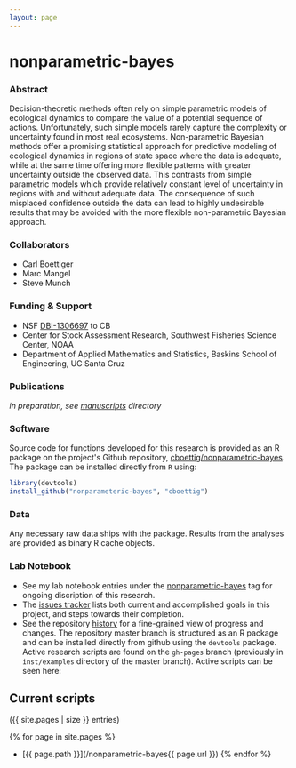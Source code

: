```yaml
---
layout: page
---
```


nonparametric-bayes
===================

### Abstract

Decision-theoretic methods often rely on simple parametric models of ecological dynamics to compare the value of a potential sequence of actions. Unfortunately, such simple models rarely capture the complexity or uncertainty found in most real ecosystems. Non-parametric Bayesian methods offer a promising statistical approach for predictive modeling of ecological dynamics in regions of state space where the data is adequate, while at the same time offering more flexible patterns with greater uncertainty outside the observed data. This contrasts from simple parametric models which provide relatively constant level of uncertainty in regions with and without adequate data. The consequence of such misplaced confidence outside the data can lead to highly undesirable results that may be avoided with the more flexible non-parametric Bayesian approach.


### Collaborators

- Carl Boettiger
- Marc Mangel
- Steve Munch

### Funding & Support

- NSF [DBI-1306697](http://www.nsf.gov/awardsearch/showAward?AWD_ID=1306697) to CB
- Center for Stock Assessment Research, Southwest Fisheries Science Center, NOAA
- Department of Applied Mathematics and Statistics, Baskins School of Engineering, UC Santa Cruz



### Publications

_in preparation, see [manuscripts](http://github.com/cboettig/nonparametric-bayes/tree/master/manuscripts) directory_

### Software

Source code for functions developed for this research is provided as an R package on the project's Github repository, [cboettig/nonparametric-bayes](http://github.com/cboettig/nonparametric-bayes). The package can be installed directly from `R` using:

```r
library(devtools)
install_github("nonparameteric-bayes", "cboettig")
```


### Data

Any necessary raw data ships with the package.  Results from the analyses are provided as binary R cache objects.

### Lab Notebook

* See my lab notebook entries under the [nonparametric-bayes](http://www.carlboettiger.info/tags.html#nonparametric-bayes) tag for ongoing discription of this research.
* The [issues tracker](https://github.com/cboettig/nonparametric-bayes/issues) lists both current and accomplished goals in this project, and steps towards their completion.
* See the repository [history](https://github.com/cboettig/nonparametric-bayes/commits/master) for a fine-grained view of progress and changes. The repository master branch is structured as an R package and can be installed directly from github using the `devtools` package.  Active research scripts are found on the `gh-pages` branch (previously in `inst/examples` directory of the master branch). Active scripts can be seen here:


Current scripts
---------------

({{ site.pages | size }} entries)

{% for page in site.pages %}
- [{{ page.path }}](/nonparametric-bayes{{ page.url }})
{% endfor %}

